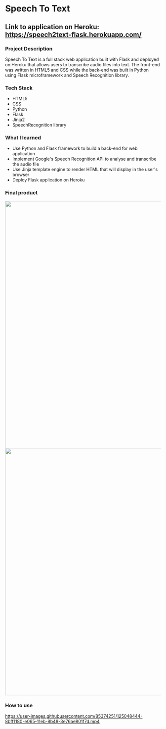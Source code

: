 # Speech To Text

## Link to application on Heroku: https://speech2text-flask.herokuapp.com/

### Project Description

Speech To Text is a full stack web application built with Flask and deployed on Heroku that allows users to transcribe audio files into text. The front-end was written in HTML5 and CSS while the back-end was built in Python using Flask microframework and Speech Recognition library.  

### Tech Stack
* HTML5
* CSS
* Python
* Flask
* Jinja2 
* SpeechRecognition library

### What I learned
* Use Python and Flask framework to build a back-end for web application
* Implement Google's Speech Recognition API to analyse and transcribe the audio file
* Use Jinja template engine to render HTML that will display in the user's browser
* Deploy Flask application on Heroku

### Final product
<img src="https://user-images.githubusercontent.com/85374251/124925608-3de50200-dfc2-11eb-93e1-d6ad95fb032a.png" width="800">

<img src="https://user-images.githubusercontent.com/85374251/124925567-302f7c80-dfc2-11eb-9241-b928ffc5ddb3.png" width="800">

### How to use

https://user-images.githubusercontent.com/85374251/125048444-8bff1180-e065-11eb-8b48-3e76ae801f7d.mp4




